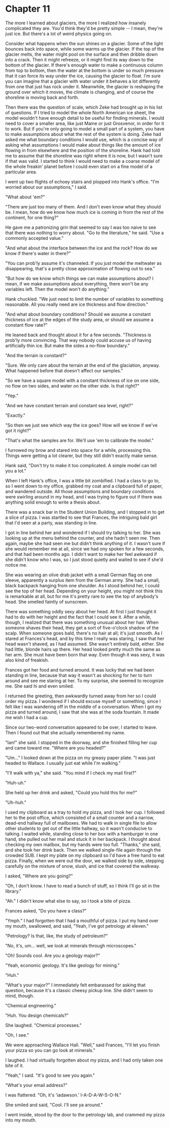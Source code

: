 # Chapter 11

The more I learned about glaciers, the more I realized how insanely complicated they are. You'd think they'd be pretty simple -- I mean, they're just ice. But there's a lot of weird physics going on.

Consider what happens when the sun shines on a glacier. Some of the light bounces back into space, while some warms up the glacier. If the top of the glacier melts, the water might pool on the surface and then dribble down into a crack. Then it might refreeze, or it might find its way down to the bottom of the glacier. If there's enough water to make a continuous column from top to bottom, then the water at the bottom is under so much pressure that it can force its way under the ice, causing the glacier to float. I'm sure you can imagine that a glacier with water under it behaves a lot differently from one that just has rock under it. Meanwhile, the glacier is reshaping the ground over which it moves, the climate is changing, and of course the shoreline is moving back and forth.

Then there was the question of scale, which Zeke had brought up in his list of questions. If I tried to model the whole North American ice sheet, the model wouldn't have enough detail to be useful for finding minerals. I would need to cover a smaller area, like just Maine or just Grosvenor, in order for it to work. But if you're only going to model a small part of a system, you have to make assumptions about what the rest of the system is doing. Zeke had asked me what boundary conditions I would use, which is a concise way of asking what assumptions I would make about things like the amount of ice flowing in from elsewhere and the position of the shoreline. Hank had told me to assume that the shoreline was right where it is now, but I wasn't sure if that was valid. I started to think I would need to make a coarse model of the whole freakin' planet before I could even start on a fine model of a particular area.

I went up two flights of echoey stairs and plopped into Hank's office. "I'm worried about our assumptions," I said.

"What about 'em?"

"There are just too many of them. And I don't even know what they should be. I mean, how do we know how much ice is coming in from the rest of the continent, for one thing?"

He gave me a patronizing grin that seemed to say I was too naive to see that there was nothing to worry about. "Go to the literature," he said. "Use a commonly accepted value."

"And what about the interface between the ice and the rock? How do we know if there's water in there?"

"You can prob'ly assume it's channeled. If you just model the meltwater as disappearing, that's a pretty close approximation of flowing out to sea."

"But how do we know which things we can make assumptions about? I mean, if we make assumptions about everything, there won't be any variables left. Then the model won't do anything."

Hank chuckled. "We just need to limit the number of variables to something reasonable. All you really need are ice thickness and flow direction."

"And what about boundary conditions? Should we assume a constant thickness of ice at the edges of the study area, or should we assume a constant flow rate?"

He leaned back and thought about it for a few seconds. "Thickness is prob'ly more convincing. That way nobody could accuse us of having artificially thin ice. But make the sides a no-flow boundary."

"And the terrain is constant?"

"Sure. We only care about the terrain at the end of the glaciation, anyway. What happened before that doesn't affect our samples."

"So we have a square model with a constant thickness of ice on one side, no flow on two sides, and water on the other side. Is that right?"

"Yep."

"And we have constant terrain and constant sea level, right?"

"Exactly."

"So then we just see which way the ice goes? How will we know if we've got it right?"

"That's what the samples are for. We'll use 'em to calibrate the model."

I furrowed my brow and stared into space for a while, processing this. Things were getting a lot clearer, but they still didn't exactly make sense.

Hank said, "Don't try to make it too complicated. A simple model can tell you a lot."

When I left Hank's office, I was a little bit zombified. I had a class to go to, so I went down to my office, grabbed my coat and a clipboard full of paper, and wandered outside. All those assumptions and boundary conditions were swirling around in my head, and I was trying to figure out if there was anything solid enough to write a thesis about.

There was a snack bar in the Student Union Building, and I stopped in to get a slice of pizza. I was startled to see that Frances, the intriguing bald girl that I'd seen at a party, was standing in line.

I got in line behind her and wondered if I should try talking to her. She was looking up at the menu behind the counter, and she hadn't seen me. Then again, maybe she had seen me but didn't think anything of it. I wasn't sure if she would remember me at all, since we had ony spoken for a few seconds, and that had been months ago. I didn't want to make her feel awkward if she didn't know who I was, so I just stood quietly and waited to see if she'd notice me.

She was wearing an olive drab jacket with a small German flag on one sleeve, apparently a surplus item from the German army. She had a small, black backpack hanging from one shoulder. As I stood behind her, I could see the top of her head. Depending on your height, you might not think this is remarkable at all, but for me it's pretty rare to see the top of anybody's head. She smelled faintly of sunscreen.

There was something oddly sexy about her head. At first I just thought it had to do with her height and the fact that I could see it. After a while, though, I realized that there was something unusual about her hair. When someone shaves their head, they get a sort of five-o'clock shadow of the scalp. When someone goes bald, there's no hair at all; it's just smooth. As I stared at Frances's head, and by this time I really was staring, I saw that her head wasn't shaved, as I had assumed. She wasn't entirely bald, either. She had little, blonde hairs up there. Her head looked pretty much the same as her arm. She must have been born that way. Even though it was sexy, it was also kind of freakish.

Frances got her food and turned around. It was lucky that we had been standing in line, because that way it wasn't as shocking for her to turn around and see me staring at her. To my surprise, she seemed to recognize me. She said hi and even smiled.

I returned the greeting, then awkwardly turned away from her so I could order my pizza. I wondered if I should excuse myself or something, since I felt like I was wandering off in the middle of a conversation. When I got my pizza and turned around, I saw that she was at the soda fountain. It made me wish I had a cup.

Since our two-word conversation appeared to be over, I started to leave. Then I found out that she actually remembered my name.

"Ian!" she said. I stopped in the doorway, and she finished filling her cup and came toward me. "Where are you headed?"

"Um..." I looked down at the pizza on my greasy paper plate. "I was just headed to Wallace. I usually just eat while I'm walking."

"I'll walk with ya," she said. "You mind if I check my mail first?"

"Huh-uh."

She held up her drink and asked, "Could you hold this for me?"

"Uh-huh."

I used my clipboard as a tray to hold my pizza, and I took her cup. I followed her to the post office, which consisted of a small counter and a narrow, dead-end hallway full of mailboxes. We had to walk in single file to allow other students to get out of the little hallway, so it wasn't conducive to talking. I waited while, standing close to her box with a hamburger in one hand, she pulled out her mail and stuck it in her backpack. I thought about checking my own mailbox, but my hands were too full. "Thanks," she said, and she took her drink back. Then we walked single-file again through the crowded SUB. I kept my plate on my clipboard so I'd have a free hand to eat pizza. Finally, when we were out the door, we walked side by side, stepping carefully on the mixture of snow, slush, and ice that covered the walkway.

I asked, "Where are you going?"

"Oh, I don't know. I have to read a bunch of stuff, so I think I'll go sit in the library."

"Ah." I didn't know what else to say, so I took a bite of pizza.

Frances asked, "Do you have a class?"

"Ymph." I had forgotten that I had a mouthful of pizza. I put my hand over my mouth, swallowed, and said, "Yeah, I've got petrology at eleven."

"Petrology? Is that, like, the study of petroleum?"

"No, it's, um... well, we look at minerals through microscopes."

"Oh! Sounds cool. Are you a geology major?"

"Yeah, economic geology. It's like geology for mining."

"Huh."

"What's your major?" I immediately felt embarassed for asking that question, because it's a classic cheesy pickup line. She didn't seem to mind, though.

"Chemical engineering."

"Huh. You design chemicals?"

She laughed. "Chemical processes."

"Oh, I see."

We were approaching Wallace Hall. "Well," said Frances, "I'll let you finish your pizza so you can go look at minerals."

I laughed. I had virtually forgotten about my pizza, and I had only taken one bite of it.

"Yeah," I said. "It's good to see you again."

"What's your email address?"

I was flattered. "Oh, it's 'iadawson.' I-A-D-A-W-S-O-N."

She smiled and said, "Cool. I'll see ya around."

I went inside, stood by the door to the petrology lab, and crammed my pizza into my mouth.
